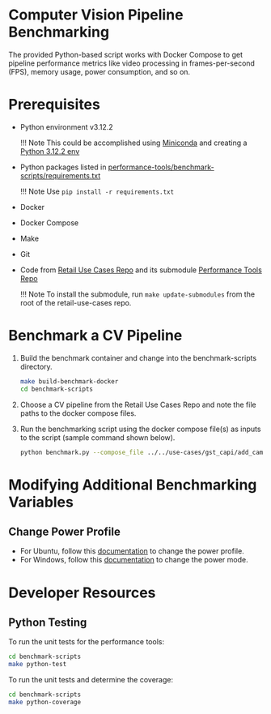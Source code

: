 # Computer Vision Pipeline Benchmarking

The provided Python-based script works with Docker Compose to get pipeline performance 
metrics like video processing in frames-per-second (FPS), memory usage, power
consumption, and so on.

# Prerequisites 

- Python environment v3.12.2
  
    !!! Note
        This could be accomplished using [Miniconda](https://conda.io/projects/conda/en/latest/user-guide/tasks/manage-python.html) and creating a [Python 3.12.2 env](https://conda.io/projects/conda/en/latest/user-guide/tasks/manage-python.html)

- Python packages listed in [performance-tools/benchmark-scripts/requirements.txt](https://github.com/intel-retail/performance-tools/blob/main/benchmark-scripts/requirements.txt)

    !!! Note
        Use `pip install -r requirements.txt`

- Docker
- Docker Compose
- Make
- Git
- Code from [Retail Use Cases Repo](https://github.com/intel-retail/retail-use-cases) and its submodule [Performance Tools Repo](https://github.com/intel-retail/performance-tools)

    !!! Note
        To install the submodule, run `make update-submodules` from the root of the retail-use-cases repo.

# Benchmark a CV Pipeline

1. Build the benchmark container and change into the benchmark-scripts directory.
   ```bash
   make build-benchmark-docker
   cd benchmark-scripts
   ```
2. Choose a CV pipeline from the Retail Use Cases Repo and note the file paths to the docker compose files.
3. Run the benchmarking script using the docker compose file(s) as inputs to the script (sample command shown below).

    ```bash
    python benchmark.py --compose_file ../../use-cases/gst_capi/add_camera-simulator.yml --compose_file ../../use-cases/gst_capi/add_gst_capi_yolov5_ensemble.yml
    ```

# Modifying Additional Benchmarking Variables

## Change Power Profile

- For Ubuntu, follow this [documentation](https://help.ubuntu.com/stable/ubuntu-help/power-profile.html.en) to change the power profile.
- For Windows, follow this [documentation](https://support.microsoft.com/en-us/windows/change-the-power-mode-for-your-windows-pc-c2aff038-22c9-f46d-5ca0-78696fdf2de8) to change the power mode.


# Developer Resources

## Python Testing

To run the unit tests for the performance tools:

```bash
cd benchmark-scripts
make python-test
```

To run the unit tests and determine the coverage:
```bash
cd benchmark-scripts
make python-coverage
```